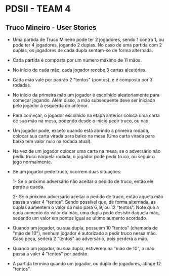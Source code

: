 # PDSII - TEAM 4

## Truco Mineiro - User Stories

- Uma partida de Truco Mineiro pode ter 2 jogadores, sendo 1 contra 1, ou pode ter 4 jogadores, jogando 2 duplas. No caso de uma partida com 2 duplas, os jogadores de cada dupla sentam-se de forma alternada.

- Cada partida é composta por um número máximo de 11 mãos.

- No início de cada mão, cada jogador recebe 3 cartas aleatórias.

- Cada mão vale por padrão 2 "tentos" (pontos), e é composta por 3 rodadas.

- No início da primeira mão um jogador é escolhido aleatoriamente para começar jogando. Além disso, a mão subsequente deve ser iniciada pelo jogador à esquerda do anterior.

- Para começar, o jogador escolhido na etapa anterior coloca uma carta de sua mão na mesa, podendo desde o início pedir truco, ou não.

- Um jogador pode, exceto quando está abrindo a primeira rodada, colocar sua carta virada para baixo na mesa (Uma carta virada para baixo tem valor nulo na rodada atual). 

- Na vez de um jogador colocar uma carta na mesa, se o adversário não pediu truco naquela rodada, o jogador pode pedir truco, ou seguir o jogo normalmente. 

- Se um jogador pede truco, ocorrem duas situações:
	
	1- Se o próximo adversário não aceitar o pedido de truco, então ele perde a queda.
  
	2- Se o próximo adversário  aceitar o pedido de truco, então aquela mão passa a valer 4 "tentos". Sendo possível que, de forma alternada, as duplas aumentem o valor da mão para 6, 9, ou 12 "tentos". Note que a cada aumento do valor da mão, uma dupla pode desistir daquela mão, sedendo um valor em pontos igual ao ultimo aumento acordado.

- Quando um jogador, ou sua dupla, possuem 10 "tentos" (chamada de "mão de 10"), nenhum jogador é autorizado a pedir truco nessa mão. Caso peça, sederá 2 "tentos" ao adversário, pois perderá a mão.

- Quando um jogador, ou sua dupla, estiverem na "mão de 10", a mão passa a valer 4 "tentos" por padrão.

- A partida termina quando um jogador, ou dupla de jogadores, atinge 12 "tentos".
